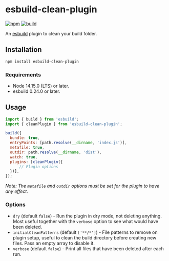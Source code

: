 # esbuild-clean-plugin
[![npm](https://img.shields.io/npm/v/esbuild-clean-plugin.svg)](https://www.npmjs.com/package/esbuild-clean-plugin)
[![build](https://github.com/jwilsson/esbuild-clean-plugin/actions/workflows/build.yml/badge.svg)](https://github.com/jwilsson/esbuild-clean-plugin/actions/workflows/build.yml)

An [esbuild](https://esbuild.github.io/) plugin to clean your build folder.

## Installation
```sh
npm install esbuild-clean-plugin
```

### Requirements
* Node 14.15.0 (LTS) or later.
* esbuild 0.24.0 or later.

## Usage
```js
import { build } from 'esbuild';
import { cleanPlugin } from 'esbuild-clean-plugin';

build({
  bundle: true,
  entryPoints: [path.resolve(__dirname, 'index.js')],
  metafile: true,
  outdir: path.resolve(__dirname, 'dist'),
  watch: true,
  plugins: [cleanPlugin({
      // Plugin options
  })],
});
```

*Note: The `metafile` and `outdir` options must be set for the plugin to have any effect.*

### Options
* `dry` (default `false`) - Run the plugin in dry mode, not deleting anything. Most useful together with the `verbose` option to see what would have been deleted.
* `initialCleanPatterns` (default `['**/*']`) - File patterns to remove on plugin setup, useful to clean the build directory before creating new files. Pass an empty array to disable it.
* `verbose` (default `false`) - Print all files that have been deleted after each run.
